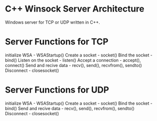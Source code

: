 # C++ Winsock Server Architecture

Windows server for TCP or UDP written in C++. 

# Server Functions for TCP

initialize WSA - WSAStartup()
Create a socket - socket()
Bind the socket - bind()
Listen on the socket - listen()
Accept a connection - accept(), connect()
Send and recive data - recv(), send(), recvfrom(), sendto()
Disconnect - closesocket()

# Server Functions for UDP

initialize WSA - WSAStartup()
Create a socket - socket()
Bind the socket - bind()
Send and recive data - recv(), send(), recvfrom(), sendto()
Disconnect - closesocket()

